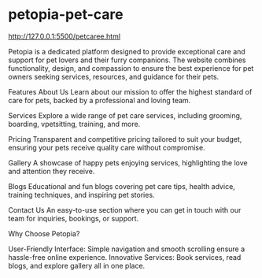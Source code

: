 # petopia-pet-care
http://127.0.0.1:5500/petcaree.html

Petopia is a dedicated platform designed to provide exceptional care and support for pet lovers and their furry companions. The website combines functionality, design, and compassion to ensure the best experience for pet owners seeking services, resources, and guidance for their pets.

Features
About Us
Learn about our mission to offer the highest standard of care for pets, backed by a professional and loving team.

Services
Explore a wide range of pet care services, including grooming, boarding, vpetsitting, training, and more.

Pricing
Transparent and competitive pricing tailored to suit your budget, ensuring your pets receive quality care without compromise.

Gallery
A showcase of happy pets enjoying services, highlighting the love and attention they receive.

Blogs
Educational and fun blogs covering pet care tips, health advice, training techniques, and inspiring pet stories.

Contact Us
An easy-to-use section where you can get in touch with our team for inquiries, bookings, or support.

Why Choose Petopia?

User-Friendly Interface: Simple navigation and smooth scrolling ensure a hassle-free online experience.
Innovative Services: Book services, read blogs, and explore  gallery all in one place.
